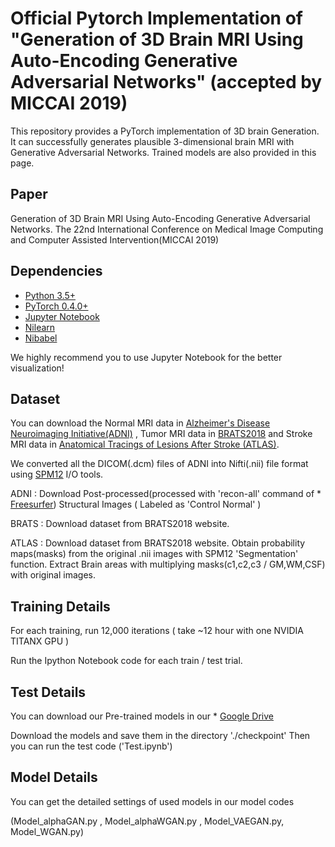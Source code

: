# Official Pytorch Implementation of "Generation of 3D Brain MRI Using Auto-Encoding Generative Adversarial Networks" (accepted by MICCAI 2019)

This repository provides a PyTorch implementation of 3D brain Generation. It can successfully generates plausible 3-dimensional brain MRI with Generative Adversarial Networks. Trained models are also provided in this page.

## Paper
Generation of 3D Brain MRI Using Auto-Encoding Generative Adversarial Networks. The 22nd International Conference on Medical Image Computing and Computer Assisted Intervention(MICCAI 2019)

## Dependencies
* [Python 3.5+](https://www.continuum.io/downloads)
* [PyTorch 0.4.0+](http://pytorch.org/)
* [Jupyter Notebook](https://jupyter.org/)
* [Nilearn](https://nilearn.github.io/)
* [Nibabel](https://nipy.org/nibabel/)

We highly recommend you to use Jupyter Notebook for the better visualization!

## Dataset
You can download the Normal MRI data in [Alzheimer's Disease Neuroimaging Initiative(ADNI)](http://adni.loni.usc.edu/)
, Tumor MRI data in [BRATS2018](https://www.med.upenn.edu/sbia/brats2018/data.html) and Stroke MRI data in [Anatomical Tracings of Lesions After Stroke (ATLAS)](http://fcon_1000.projects.nitrc.org/indi/retro/atlas.html).

We converted all the DICOM(.dcm) files of ADNI into Nifti(.nii) file format using [SPM12](https://www.fil.ion.ucl.ac.uk/spm/software/spm12/) I/O tools.

ADNI : Download Post-processed(processed with 'recon-all' command of * [Freesurfer](https://surfer.nmr.mgh.harvard.edu/)) Structural Images ( Labeled as 'Control Normal' )

BRATS : Download dataset from BRATS2018 website.

ATLAS : Download dataset from BRATS2018 website.
        Obtain probability maps(masks) from the original .nii images with SPM12 'Segmentation' function. 
        Extract Brain areas with multiplying masks(c1,c2,c3 / GM,WM,CSF) with original images.

## Training Details
For each training, run 12,000 iterations ( take ~12 hour with one NVIDIA TITANX GPU )

Run the Ipython Notebook code for each train / test trial.
        
## Test Details
You can download our Pre-trained models in our * [Google Drive](https://drive.google.com/open?id=1Q5kkI_GxCY066c9owqzFFjzB_iEFCefJ)

Download the models and save them in the directory './checkpoint'
Then you can run the test code ('Test.ipynb')

## Model Details
You can get the detailed settings of used models in our model codes

(Model_alphaGAN.py , Model_alphaWGAN.py , Model_VAEGAN.py, Model_WGAN.py)
